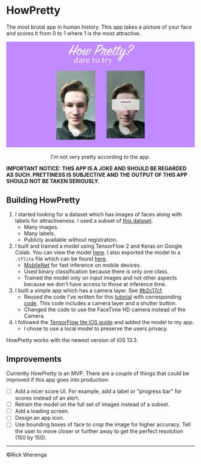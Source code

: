 # HowPretty

The most brutal app in human history. This app takes a picture of your face and scores it from 0 to 1 where 1 is the most attractive.

![HowPretty Banner](.github/howprettybanner.jpg)
<p align="center"> I'm not very pretty according to the app.</p>

**IMPORTANT NOTICE: THIS APP IS A JOKE AND SHOULD BE REGARDED AS SUCH. PRETTINESS IS SUBJECTIVE AND THE OUTPUT OF THIS APP SHOULD NOT BE TAKEN SERIOUSLY.**

## Building HowPretty

1. I started looking for a dataset which has images of faces along with labels for attractiveness. I used a subset of [this dataset](http://mmlab.ie.cuhk.edu.hk/projects/CelebA.html).
   * Many images.
   * Many labels.
   * Publicly available without registration.
2. I built and trained a model using TensorFlow 2 and Keras on Google Colab. You can view the model [here](https://colab.research.google.com/drive/1AySxSOlXwWGHTEWy6Uvugia-n3SvCi1P#scrollTo=jsHFf5zag7mu). I also exported the model to a `.tflite` file which can be found [here](https://github.com/rickwierenga/HowPretty/blob/master/HowPretty/model.tflite).
   * [MobileNet](https://arxiv.org/abs/1704.04861) for fast inference on mobile devices.
   * Used binary classification because there is only one class.
   * Trained the model only on input images and not other aspects because we don't have access to those at inference time.
3. I built a simple app which has a camera layer. See [#b2c17cf](https://github.com/rickwierenga/HowPretty/commit/b2c17cf756af49413b0130ba11309262bea0bb84).
   * Reused the code I've written for this [tutorial](https://heartbeat.fritz.ai/building-a-barcode-scanner-in-swift-on-ios-9ad550e8f78b) with corresponding [code](https://github.com/rickwierenga/heartbeat-tutorials/tree/master/BarcodeScanner). This code includes a camera layer and a shutter button.
   * Changed the code to use the FaceTime HD camera instead of the Camera.
4. I followed the [TensorFlow lite iOS guide](https://firebase.google.com/docs/ml-kit/ios/use-custom-models?hl=en) and added the model to my app. 
    * I chose to use a local model to preserve the users privacy.
    
_HowPretty_ works with the newest version of iOS 13.3.

## Improvements
Currently _HowPretty_ is an MVP. There are a couple of things that could be improved if this app goes into production:

- [ ] Add a nicer score UI. For example, add a label or "progress bar" for scores instead of an alert.
- [ ] Retrain the model on the full set of images instead of a subset.
- [ ] Add a loading screen.
- [ ] Design an app icon.
- [ ] Use bounding boxes of face to crop the image for higher accuracy. Tell the user to move closer or further away to get the perfect resolution (150 by 150).

---
&copy;Rick Wierenga
